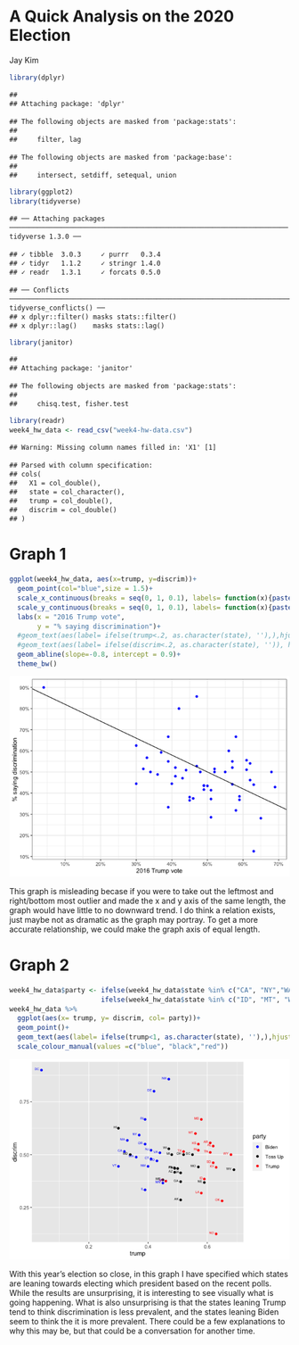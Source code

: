 A Quick Analysis on the 2020 Election
================
Jay Kim

``` r
library(dplyr)
```

    ## 
    ## Attaching package: 'dplyr'

    ## The following objects are masked from 'package:stats':
    ## 
    ##     filter, lag

    ## The following objects are masked from 'package:base':
    ## 
    ##     intersect, setdiff, setequal, union

``` r
library(ggplot2)
library(tidyverse)
```

    ## ── Attaching packages ────────────────────────────────────────────────────────────────────── tidyverse 1.3.0 ──

    ## ✓ tibble  3.0.3     ✓ purrr   0.3.4
    ## ✓ tidyr   1.1.2     ✓ stringr 1.4.0
    ## ✓ readr   1.3.1     ✓ forcats 0.5.0

    ## ── Conflicts ───────────────────────────────────────────────────────────────────────── tidyverse_conflicts() ──
    ## x dplyr::filter() masks stats::filter()
    ## x dplyr::lag()    masks stats::lag()

``` r
library(janitor)
```

    ## 
    ## Attaching package: 'janitor'

    ## The following objects are masked from 'package:stats':
    ## 
    ##     chisq.test, fisher.test

``` r
library(readr)
week4_hw_data <- read_csv("week4-hw-data.csv")
```

    ## Warning: Missing column names filled in: 'X1' [1]

    ## Parsed with column specification:
    ## cols(
    ##   X1 = col_double(),
    ##   state = col_character(),
    ##   trump = col_double(),
    ##   discrim = col_double()
    ## )

# Graph 1

``` r
ggplot(week4_hw_data, aes(x=trump, y=discrim))+
  geom_point(col="blue",size = 1.5)+
  scale_x_continuous(breaks = seq(0, 1, 0.1), labels= function(x){paste0(x*100, '%')})+
  scale_y_continuous(breaks = seq(0, 1, 0.1), labels= function(x){paste0(x*100, '%')})+ #how to do this correctly
  labs(x = "2016 Trump vote",
       y = "% saying discrimination")+
  #geom_text(aes(label= ifelse(trump<.2, as.character(state), ''),),hjust=1.2, vjust =0)+
  #geom_text(aes(label= ifelse(discrim<.2, as.character(state), '')), hjust=1.2, vjust =0)+
  geom_abline(slope=-0.8, intercept = 0.9)+
  theme_bw()
```

![](2020_Election_files/figure-gfm/unnamed-chunk-2-1.png)<!-- -->

This graph is misleading becase if you were to take out the leftmost and
right/bottom most outlier and made the x and y axis of the same length,
the graph would have little to no downward trend. I do think a relation
exists, just maybe not as dramatic as the graph may portray. To get a
more accurate relationship, we could make the graph axis of equal
length.

# Graph 2

``` r
week4_hw_data$party <- ifelse(week4_hw_data$state %in% c("CA", "NY","WA", "OR","NV","CO","NM","MN","IL","VA","MA", "RI", "CT", "NJ", "DE", "DC", "VT", "NH" ), 'Biden',      
                       ifelse(week4_hw_data$state %in% c("ID", "MT", "WY", "UT", "ND", "SD", "KS", "OK", "TX", "AR", "LA", "MS", "AL", "TN", "KY", "IN", "WY" ), 'Trump', "Toss Up"))
week4_hw_data %>% 
  ggplot(aes(x= trump, y= discrim, col= party))+
  geom_point()+
  geom_text(aes(label= ifelse(trump<1, as.character(state), ''),),hjust=1.5, vjust =0, size =2)+
  scale_colour_manual(values =c("blue", "black","red"))
```

![](2020_Election_files/figure-gfm/unnamed-chunk-3-1.png)<!-- -->

With this year’s election so close, in this graph I have specified which
states are leaning towards electing which president based on the recent
polls. While the results are unsurprising, it is interesting to see
visually what is going happening. What is also unsurprising is that the
states leaning Trump tend to think discrimination is less prevalent, and
the states leaning Biden seem to think the it is more prevalent. There
could be a few explanations to why this may be, but that could be a
conversation for another time.
